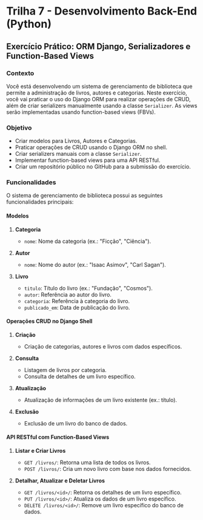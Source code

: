 # Trilha 7 - Desenvolvimento Back-End (Python)

## Exercício Prático: ORM Django, Serializadores e Function-Based Views

### Contexto

Você está desenvolvendo um sistema de gerenciamento de biblioteca que permite a administração de livros, autores e categorias. Neste exercício, você vai praticar o uso do Django ORM para realizar operações de CRUD, além de criar serializers manualmente usando a classe `Serializer`. As views serão implementadas usando function-based views (FBVs).

### Objetivo

- Criar modelos para Livros, Autores e Categorias.
- Praticar operações de CRUD usando o Django ORM no shell.
- Criar serializers manuais com a classe `Serializer`.
- Implementar function-based views para uma API RESTful.
- Criar um repositório público no GitHub para a submissão do exercício.

### Funcionalidades

O sistema de gerenciamento de biblioteca possui as seguintes funcionalidades principais:

#### Modelos

1. **Categoria**
    - `nome`: Nome da categoria (ex.: "Ficção", "Ciência").

2. **Autor**
    - `nome`: Nome do autor (ex.: "Isaac Asimov", "Carl Sagan").

3. **Livro**
    - `titulo`: Título do livro (ex.: "Fundação", "Cosmos").
    - `autor`: Referência ao autor do livro.
    - `categoria`: Referência à categoria do livro.
    - `publicado_em`: Data de publicação do livro.

#### Operações CRUD no Django Shell

1. **Criação**
    - Criação de categorias, autores e livros com dados específicos.

2. **Consulta**
    - Listagem de livros por categoria.
    - Consulta de detalhes de um livro específico.

3. **Atualização**
    - Atualização de informações de um livro existente (ex.: título).

4. **Exclusão**
    - Exclusão de um livro do banco de dados.

#### API RESTful com Function-Based Views

1. **Listar e Criar Livros**
    - `GET /livros/`: Retorna uma lista de todos os livros.
    - `POST /livros/`: Cria um novo livro com base nos dados fornecidos.

2. **Detalhar, Atualizar e Deletar Livros**
    - `GET /livros/<id>/`: Retorna os detalhes de um livro específico.
    - `PUT /livros/<id>/`: Atualiza os dados de um livro específico.
    - `DELETE /livros/<id>/`: Remove um livro específico do banco de dados.

